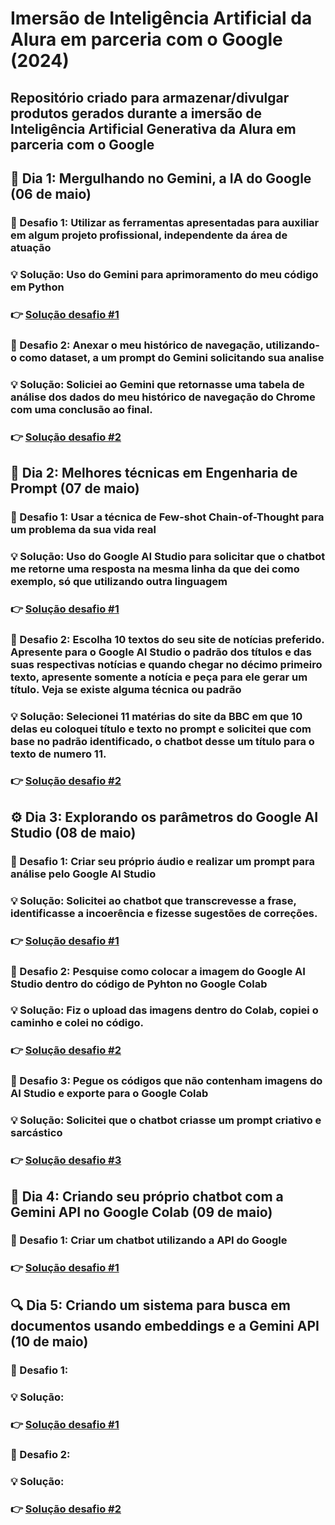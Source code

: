 # Imersão de Inteligência Artificial da Alura em parceria com o Google (2024)

## Repositório criado para armazenar/divulgar produtos gerados durante a imersão de Inteligência Artificial Generativa da Alura em parceria com o Google
###

## 🤿 Dia 1: Mergulhando no Gemini, a IA do Google (06 de maio)
### 🧩 Desafio 1: Utilizar as ferramentas apresentadas para auxiliar em algum projeto profissional, independente da área de atuação 
### 💡 Solução: Uso do Gemini para aprimoramento do meu código em Python
### 👉 [Solução desafio #1](https://github.com/Ravine28/imersao_Alura_IA_Google/blob/main/aula01-desafio01)
### 🧩 Desafio 2: Anexar o meu histórico de navegação, utilizando-o como dataset, a um prompt do Gemini solicitando sua analise
### 💡 Solução: Soliciei ao Gemini que retornasse uma tabela de análise dos dados do meu histórico de navegação do Chrome com uma conclusão ao final.
### 👉 [Solução desafio #2](https://github.com/Ravine28/imersao_Alura_IA_Google/blob/main/aula01-desafio02)

## 🧠 Dia 2: Melhores técnicas em Engenharia de Prompt (07 de maio)
### 🧩 Desafio 1: Usar a técnica de Few-shot Chain-of-Thought para um problema da sua vida real
### 💡 Solução: Uso do Google AI Studio para solicitar que o chatbot me retorne uma resposta na mesma linha da que dei como exemplo, só que utilizando outra linguagem
### 👉 [Solução desafio #1](https://github.com/Ravine28/imersao_Alura_IA_Google/blob/main/aula02-desafio01)
### 🧩 Desafio 2: Escolha 10 textos do seu site de notícias preferido. Apresente para o Google AI Studio o padrão dos títulos e das suas respectivas notícias e quando chegar no décimo primeiro texto, apresente somente a notícia e peça para ele gerar um título. Veja se existe alguma técnica ou padrão
### 💡 Solução: Selecionei 11 matérias do site da BBC em que 10 delas eu coloquei título e texto no prompt e solicitei que com base no padrão identificado, o chatbot desse um título para o texto de numero 11.
### 👉 [Solução desafio #2](https://github.com/Ravine28/imersao_Alura_IA_Google/blob/main/aula02-desafio02)

## ⚙️ Dia 3: Explorando os parâmetros do Google AI Studio (08 de maio)
### 🧩 Desafio 1: Criar seu próprio áudio e realizar um prompt para análise pelo Google AI Studio
### 💡 Solução: Solicitei ao chatbot que transcrevesse a frase, identificasse a incoerência e fizesse sugestões de correções.
### 👉 [Solução desafio #1](https://github.com/Ravine28/imersao_Alura_IA_Google/blob/main/aula03-desafio01.ipynb)
### 🧩 Desafio 2: Pesquise como colocar a imagem do Google AI Studio dentro do código de Pyhton no Google Colab
### 💡 Solução: Fiz o upload das imagens dentro do Colab, copiei o caminho e colei no código.
### 👉 [Solução desafio #2](https://github.com/Ravine28/imersao_Alura_IA_Google/blob/main/aula03-desafio02.ipynb)
### 🧩 Desafio 3: Pegue os códigos que não contenham imagens do AI Studio e exporte para o Google Colab
### 💡 Solução: Solicitei que o chatbot criasse um prompt criativo e sarcástico
### 👉 [Solução desafio #3](https://github.com/Ravine28/imersao_Alura_IA_Google/blob/main/aula03-desafio03.ipynb)

## 💬 Dia 4: Criando seu próprio chatbot com a Gemini API no Google Colab (09 de maio)
### 🧩 Desafio 1: Criar um chatbot utilizando a API do Google
### 👉 [Solução desafio #1](https://github.com/Ravine28/imersao_Alura_IA_Google/blob/main/aula04-desafio01.ipynb)

## 🔍 Dia 5: Criando um sistema para busca em documentos usando embeddings e a Gemini API (10 de maio)
### 🧩 Desafio 1:
### 💡 Solução:
### 👉 [Solução desafio #1]()
### 🧩 Desafio 2:
### 💡 Solução:
### 👉 [Solução desafio #2]()
